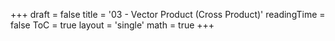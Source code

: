 +++
draft = false
title = '03 - Vector Product (Cross Product)'
readingTime = false
ToC = true
layout = 'single'
math = true
+++
